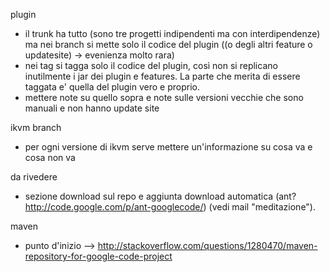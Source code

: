 plugin
  * il trunk ha tutto (sono tre progetti indipendenti ma con interdipendenze) ma nei branch si mette solo il codice del plugin ((o degli altri feature o updatesite) -> evenienza molto rara)
  * nei tag si tagga solo il codice del plugin, così non si replicano inutilmente i jar dei plugin e features. La parte che merita di essere taggata e' quella del plugin vero e proprio.
  * mettere note su quello sopra e note sulle versioni vecchie che sono manuali e non hanno update site

ikvm branch
  * per ogni versione di ikvm serve mettere un'informazione su cosa va e cosa non va

da rivedere
  * sezione download sul repo e aggiunta download automatica (ant? http://code.google.com/p/ant-googlecode/) (vedi mail "meditazione").

maven
  * punto d'inizio --> http://stackoverflow.com/questions/1280470/maven-repository-for-google-code-project